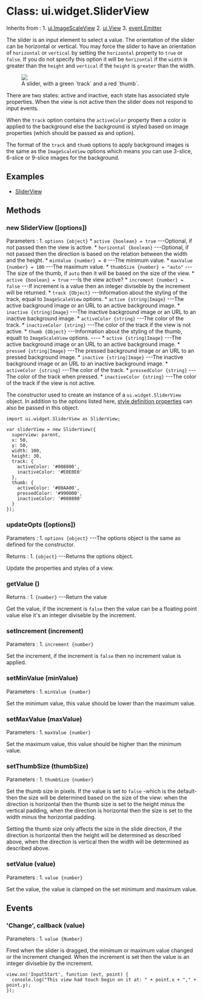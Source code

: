 # Class: ui.widget.SliderView

Inherits from
:    1. [ui.ImageScaleView](./ui-images.html#class-ui.imagescaleview)
     2. [ui.View](./ui-view.html)
     3. [event.Emitter](./event.html#class-event.emitter)

The slider is an input element to select a value. The
orientation of the slider can be horizontal or vertical. You
may force the slider to have an orientation of `horizontal`
or `vertical` by setting the `horizontal` property  to
`true` or `false`. If you do not specify this option it will
be `horizontal` if the `width` is greater than the  `height`
and `vertical` if the `height` is `greater` than the width.

<div class="figure-wrapper">
	<figure>
		<img src="./assets/ui-widget-sliderview/slider.png"/>
		<figcaption>A slider, with a green `track` and a red `thumb`.</figcaption>
	</figure>
</div>

There are two states: active and inactive, each state has
associated style properties. When the view is not active
then the slider does not respond to input events.

When the `track` option contains the `activeColor` property
then a color is applied to the background else the
background is styled based on image properties (which should
be passed as and option).

The format of the `track` and `thumb` options to apply
background images is the same as the `ImageScaleView`
options which means you can use 3-slice, 6-slice or 9-slice
images for the background.

## Examples

* [SliderView](../example/ui-slider/)

## Methods

### new SliderView ([options])

Parameters
:    1. `options {object}`
       * `active {boolean} = true` ---Optional, if not passed then the view is active.
       * `horizontal {boolean}` ---Optional, if not passed then the direction is based on the relation between the width and the height.
       * `minValue {number} = 0` ---The minimum value.
       * `maxValue {number} = 100` ---The maximum value.
       * `thumbSize {number} = "auto"` ---The size of the thumb, if `auto` then it will be based on the size of the view.
       * `active {boolean} = true` ---Is the view active?
       * `increment {number} = false` ---If increment is a value then an integer diviseble by the increment will be returned.
       * `track {Object}` ---Information about the styling of the track, equal to `ImageScaleView` options.
		 * `active {string|Image}` ---The active background image or an URL to an active background image.
		 * `inactive {string|Image}` ---The inactive background image or an URL to an inactive background image.
		 * `activeColor {string}` ---The color of the track.
		 * `inactiveColor {string}` ---The color of the track if the view is not active.
       * `thumb {Object}` ---Information about the styling of the thumb, equalt to `ImageScaleView` options.
		 ----
		 * `active {string|Image}` ---The active background image or an URL to an active background image.
		 * `pressed {string|Image}` ---The pressed background image or an URL to an pressed background image.
		 * `inactive {string|Image}` ---The inactive background image or an URL to an inactive background image.
		 * `activeColor {string}` ---The color of the track.
		 * `pressedColor {string}` ---The color of the track when pressed.
		 * `inactiveColor {string}` ---The color of the track if the view is not active.

The constructor used to create an instance of a `ui.widget.SliderView`
object. In addition to the options listed here,
[style definition properties](./ui-view.html#style-object) can also be
passed in this object.

~~~
import ui.widget.SliderView as SliderView;

var sliderView = new SliderView({
  superview: parent,
  x: 50,
  y: 50,
  width: 100,
  height: 30,
  track: {
    activeColor: '#008800',
    inactiveColor: '#E0E0E0'
  },
  thumb: {
    activeColor: '#00AA00',
    pressedColor: '#990000',
    inactiveColor: '#008800'
  }
});
~~~

### updateOpts ([options])

Parameters
:    1. `options {object}` ---The options object is the same as defined for the constructor.

Returns
:    1. `{object}` ---Returns the options object.

Update the properties and styles of a view.

### getValue ()

Returns
:    1. `{number}` ---Return the value

Get the value, if the increment is `false` then the value
can be a floating point value else  it's an integer
diviseble by the increment.

### setIncrement (increment)

Parameters
:    1. `increment {number}`

Set the increment, if the increment is `false` then no increment value is applied.

### setMinValue (minValue)

Parameters
:    1. `minValue {number}`

Set the minimum value, this value should be lower than the maximum value.

### setMaxValue (maxValue)

Parameters
:    1. `maxValue {number}`

Set the maximum value, this value should be higher than the minimum value.

### setThumbSize (thumbSize)

Parameters
:    1. `thumbSize {number}`

Set the thumb size in pixels. If the value is set to `false`
-which is the default- then the size will be determined
based on the size of the view: when the direction is
horizontal then the thumb size is set to the height minus
the  vertical padding, when the direction is horizontal then
the size is set to the width minus the horizontal padding.

Setting the thumb size only affects the size in the slide
direction, if the direction is horizontal then the height
will be determined as described above, when the direction is
vertical then the width will be determined as described
above.

### setValue (value)

Parameters
:    1. `value {number}`

Set the value, the value is clamped on the set minimum and maximum value.

## Events

### \'Change\', callback (value)

Parameters
:    1. `value {Number}`

Fired when the slider is dragged, the minimum or maximum
value changed or the increment changed. When the increment
is set then the value is an integer diviseble by the
increment.

~~~
view.on('InputStart', function (evt, point) {
  console.log("This view had touch begin on it at: " + point.x + "," + point.y);
});
~~~
